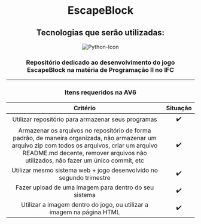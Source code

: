 <div align="center">
    <h1>EscapeBlock</h1>
    <h2>Tecnologias que serão utilizadas: </h2>
    <img src="https://img.shields.io/badge/python-3670A0?style=for-the-badge&logo=python&logoColor=ffdd54" alt="Python-Icon" >
    <br>
    <h3>Repositório dedicado ao desenvolvimento do jogo EscapeBlock na matéria de Programação II no IFC</h3>
    <hr><h3>Itens requeridos na AV6</h3>
</div>

Critério                              |  Situação     |
:-----------------------------------: | :-----------: |
Utilizar repositório para armazenar seus programas| ✔️ |
Armazenar os arquivos no repositório de forma padrão, de maneira organizada, não armazenar um arquivo zip com todos os arquivos, criar um arquivo README.md decente, remover arquivos não utilizados, não fazer um único commit, etc | ✔️ | 
Utilizar mesmo sistema web + jogo desenvolvido no segundo trimestre | ✔️ | 
Fazer upload de uma imagem para dentro do seu sistema | ✔️ |
Utilizar a imagem dentro do jogo, ou utilizar a imagem na página HTML | ✔️ |
